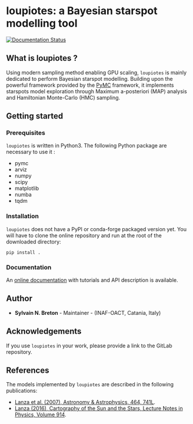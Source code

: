 # loupiotes: a Bayesian starspot modelling tool

[![Documentation Status](https://readthedocs.org/projects/loupiotes/badge/?version=latest)](https://loupiotes.readthedocs.io/en/latest/?badge=latest)

## What is loupiotes ?

Using modern sampling method enabling GPU scaling, ``loupiotes`` is 
mainly dedicated to perform Bayesian starspot modelling. 
Building upon the powerful framework provided by the 
[PyMC](https://www.pymc.io/welcome.html) framework, 
it implements starspots model exploration through 
Maximum a-posteriori (MAP) analysis and Hamiltonian Monte-Carlo 
(HMC) sampling.  

## Getting started

### Prerequisites

``loupiotes`` is written in Python3. 
The following Python package are necessary to use it : 
- pymc
- arviz
- numpy
- scipy
- matplotlib
- numba
- tqdm

### Installation

``loupiotes`` does not have a PyPI or conda-forge packaged version yet.
You will have to clone the online repository and run at the root of
the downloaded directory: 

``pip install .``

### Documentation

An [online documentation](https://loupiotes.readthedocs.io/en/latest/) 
with tutorials and API description is available.

## Author

* **Sylvain N. Breton** - Maintainer - (INAF-OACT, Catania, Italy)

## Acknowledgements 

If you use ``loupiotes`` in your work, please provide a link to
the GitLab repository.

## References 

The models implemented by ``loupiotes`` are described in the following publications:
- [Lanza et al. (2007), Astronomy & Astrophysics, 464, 741L](https://ui.adsabs.harvard.edu/abs/2007A%26A...464..741L/abstract). 
- [Lanza (2016), Cartography of the Sun and the Stars, Lecture Notes in Physics, Volume 914](https://ui.adsabs.harvard.edu/abs/2016LNP...914...43L/abstract).

